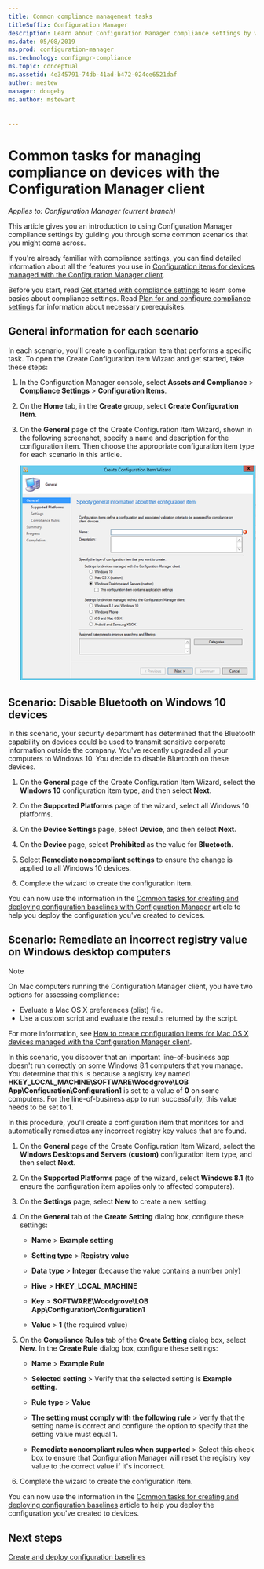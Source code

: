 ```yaml
---
title: Common compliance management tasks
titleSuffix: Configuration Manager
description: Learn about Configuration Manager compliance settings by working through some common scenarios.
ms.date: 05/08/2019
ms.prod: configuration-manager
ms.technology: configmgr-compliance
ms.topic: conceptual
ms.assetid: 4e345791-74db-41ad-b472-024ce6521daf
author: mestew
manager: dougeby
ms.author: mstewart


---
```


# Common tasks for managing compliance on devices with the Configuration Manager client

*Applies to: Configuration Manager (current branch)*

This article gives you an introduction to using Configuration Manager compliance settings by guiding you through some common scenarios that you might come across.  

 If you're already familiar with compliance settings, you can find detailed information about all the features you use in [Configuration items for devices managed with the Configuration Manager client](../../compliance/deploy-use/create-configuration-items.md).  

 Before you start, read [Get started with compliance settings](../../compliance/get-started/get-started-with-compliance-settings.md) to learn some basics about compliance settings. Read [Plan for and configure compliance settings](../../compliance/plan-design/plan-for-and-configure-compliance-settings.md) for information about necessary prerequisites.  

## General information for each scenario  
 In each scenario, you'll create a configuration item that performs a specific task. To open the Create Configuration Item Wizard and get started, take these steps:  

1.  In the Configuration Manager console, select **Assets and Compliance** > **Compliance Settings** > **Configuration Items**.  

1.  On the **Home** tab, in the **Create** group, select **Create Configuration Item**.  

1.  On the **General** page of the Create Configuration Item Wizard, shown in the following screenshot, specify a name and description for the configuration item. Then choose the appropriate configuration item type for each scenario in this article.  

     ![General page of the Create Configuration Item Wizard](../../mdm/deploy-use/media/Compliance-Settings-Wizard---1.png)  

## Scenario: Disable Bluetooth on Windows 10 devices

 In this scenario, your security department has determined that the Bluetooth capability on devices could be used to transmit sensitive corporate information outside the company. You've recently upgraded all your computers to Windows 10. You decide to disable Bluetooth on these devices.  

1. On the **General** page of the Create Configuration Item Wizard, select the **Windows 10** configuration item type, and then select **Next**.  

2. On the **Supported Platforms** page of the wizard, select all Windows 10 platforms.  

3. On the **Device Settings** page, select **Device**, and then select **Next**.  

4. On the **Device** page, select **Prohibited** as the value for **Bluetooth**.  

5. Select **Remediate noncompliant settings** to ensure the change is applied to all Windows 10 devices.  

6. Complete the wizard to create the configuration item.  

 You can now use the information in the [Common tasks for creating and deploying configuration baselines with Configuration Manager](../../compliance/plan-design/common-tasks-for-creating-and-deploying-configuration-baselines.md) article to help you deploy the configuration you've created to devices.  

## Scenario: Remediate an incorrect registry value on Windows desktop computers

> [!NOTE] 
> On Mac computers running the Configuration Manager client, you have two options for assessing compliance:  
> - Evaluate a Mac OS X preferences (plist) file.
> - Use a custom script and evaluate the results returned by the script.  
>
>For more information, see [How to create configuration items for Mac OS X devices managed with the Configuration Manager client](../../compliance/deploy-use/create-configuration-items-for-mac-os-x-devices-managed-with-the-client.md).  

 In this scenario, you discover that an important line-of-business app doesn't run correctly on some Windows 8.1 computers that you manage. You determine that this is because a registry key named **HKEY_LOCAL_MACHINE\SOFTWARE\Woodgrove\LOB App\Configuration\Configuration1** is set to a value of **0** on some computers. For the line-of-business app to run successfully, this value needs to be set to **1**.  

 In this procedure, you'll create a configuration item that monitors for and automatically remediates any incorrect registry key values that are found.  

1. On the **General** page of the Create Configuration Item Wizard, select the **Windows Desktops and Servers (custom)** configuration item type, and then select **Next**.  

2. On the **Supported Platforms** page of the wizard, select **Windows 8.1** (to ensure the configuration item applies only to affected computers).  

3. On the **Settings** page, select **New** to create a new setting.  

4. On the **General** tab of the **Create Setting** dialog box, configure these settings:  

   -   **Name** > **Example setting**  

   -   **Setting type** > **Registry value**  

   -   **Data type** > **Integer** (because the value contains a number only)  

   -   **Hive** > **HKEY_LOCAL_MACHINE**  

   -   **Key** > **SOFTWARE\Woodgrove\LOB App\Configuration\Configuration1**  

   -   **Value** > **1** (the required value)  

5. On the **Compliance Rules** tab of the **Create Setting** dialog box, select **New**. In the **Create Rule** dialog box, configure these settings:  

   -   **Name** > **Example Rule**  

   -   **Selected setting** > Verify that the selected setting is **Example setting**.

   -   **Rule type** > **Value**  

   -   **The setting must comply with the following rule** > Verify that the setting name is correct and configure the option to specify that the setting value must equal **1**.  

   -   **Remediate noncompliant rules when supported** > Select this check box to ensure that Configuration Manager will reset the registry key value to the correct value if it's incorrect.  

6. Complete the wizard to create the configuration item.  

 You can now use the information in the [Common tasks for creating and deploying configuration baselines](../../compliance/plan-design/common-tasks-for-creating-and-deploying-configuration-baselines.md) article to help you deploy the configuration you've created to devices.  

## Next steps

[Create and deploy configuration baselines](common-tasks-for-creating-and-deploying-configuration-baselines.md)

